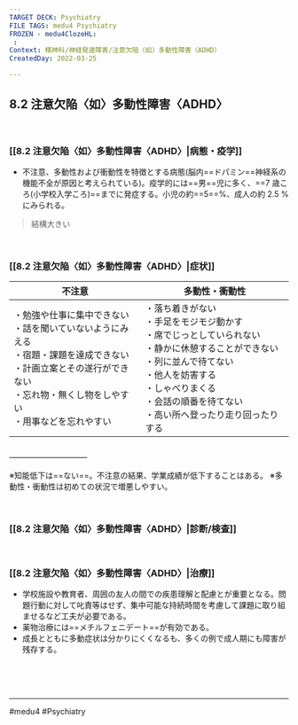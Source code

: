 ```yaml
---
TARGET DECK: Psychiatry
FILE TAGS: medu4 Psychiatry
FROZEN - medu4ClozeHL:
 : 
Context: 精神科/神経発達障害/注意欠陥〈如〉多動性障害〈ADHD〉
CreatedDay: 2022-03-25

---
```


## 8.2 注意欠陥〈如〉多動性障害〈ADHD〉

<br>

### [[8.2 注意欠陥〈如〉多動性障害〈ADHD〉|病態・疫学]]
* 不注意、多動性および衝動性を特徴とする病態(脳内==ドパミン==神経系の機能不全が原因と考えられている)。疫学的には==男==児に多く、==7 歳ころ(小学校入学ころ)==までに発症する。小児の約==5==%、成人の約 2.5 %にみられる。
>結構大きい 
<!--ID: 1648705157923-->


<br>

### [[8.2 注意欠陥〈如〉多動性障害〈ADHD〉|症状]]
|不注意|多動性・衝動性|
|---|---|
|・勉強や仕事に集中できない<br>・話を聞いていないようにみえる<br>・宿題・課題を達成できない<br>・計画立案とその遂行ができない<br>・忘れ物・無くし物をしやすい<br>・用事などを忘れやすい|・落ち着きがない<br>・手足をモジモジ動かす<br>・席でじっとしていられない<br>・静かに休憩することができない<br>・列に並んで待てない<br>・他人を妨害する<br>・しゃべりまくる<br>・会話の順番を待てない<br>・高い所へ登ったり走り回ったりする|
#### ＿＿＿＿＿＿＿＿＿＿
※知能低下は==ない==。不注意の結果、学業成績が低下することはある。
※多動性・衝動性は初めての状況で増悪しやすい。
<!--ID: 1648705157930-->


<br>

### [[8.2 注意欠陥〈如〉多動性障害〈ADHD〉|診断/検査]]


<br>

### [[8.2 注意欠陥〈如〉多動性障害〈ADHD〉|治療]]
* 学校施設や教育者、周囲の友人の間での疾患理解と配慮とが重要となる。問題行動に対して叱責等はせず、集中可能な持続時間を考慮して課題に取り組ませるなど工夫が必要である。
* 薬物治療には==メチルフェニデート==が有効である。
* 成長とともに多動症状は分かりにくくなるも、多くの例で成人期にも障害が残存する。
<!--ID: 1648705157939-->


<br><br><br>

---
#medu4 #Psychiatry 